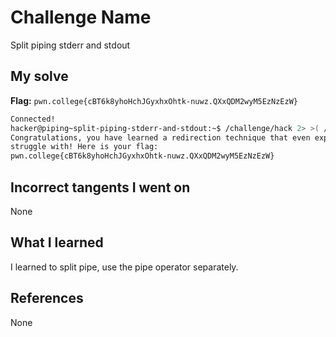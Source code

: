 # Challenge Name
Split piping stderr and stdout

## My solve
**Flag:** `pwn.college{cBT6k8yhoHchJGyxhxOhtk-nuwz.QXxQDM2wyM5EzNzEzW}`


```bash
Connected!
hacker@piping~split-piping-stderr-and-stdout:~$ /challenge/hack 2> >( /challenge/the ) | /challenge/planet
Congratulations, you have learned a redirection technique that even experts 
struggle with! Here is your flag:
pwn.college{cBT6k8yhoHchJGyxhxOhtk-nuwz.QXxQDM2wyM5EzNzEzW}
```

## Incorrect tangents I went on
None

## What I learned
I learned to split pipe, use the pipe operator separately.

## References 
None
